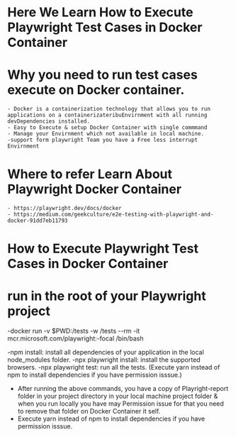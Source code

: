 # Here We Learn How to Execute Playwright Test Cases in Docker Container

# Why you need to run test cases execute on Docker container.
    - Docker is a containerization technology that allows you to run applications on a containerizateribuEnvirnment with all running devDependencies installed.
    - Easy to Execute & setup Docker Container with single commmand
    - Manage your Envirnment which not available in local machine.
    -support form playwright Team you have a Free less interrupt Envirnment

# Where to refer Learn About Playwright Docker Container 
    - https://playwright.dev/docs/docker
    - https://medium.com/geekculture/e2e-testing-with-playwright-and-docker-91dd7eb11793 

# How to Execute Playwright Test Cases in Docker Container
   # run in the root of your Playwright project
   -docker run -v $PWD:/tests -w /tests --rm -it mcr.microsoft.com/playwright:<Version>-focal /bin/bash 

   -npm install: install all dependencies of your application in the local node_modules folder.
   -npx playwright install: install the supported browsers.
   -npx playwright test: run all the tests. 
   (Execute yarn instead of npm to install dependencies if you have permission isssue.)

   - After running the above commands, you have a copy of Playright-report folder in your project directory
     in your local machine project folder & when you run locally you have may Permission issue for that you
     need to remove that folder on Docker Container it self.
   - Execute yarn instead of npm to install dependencies if you have permission isssue.
